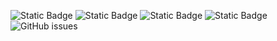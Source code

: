 ![Static Badge](https://img.shields.io/badge/blacklists-60-000000) ![Static Badge](https://img.shields.io/badge/blacklisted-3127626-cc0000) ![Static Badge](https://img.shields.io/badge/whitelisted-2244-00CC00) ![Static Badge](https://img.shields.io/badge/streaming_blacklist-28107-000000) ![GitHub issues](https://img.shields.io/github/issues/fabriziosalmi/blacklists)
